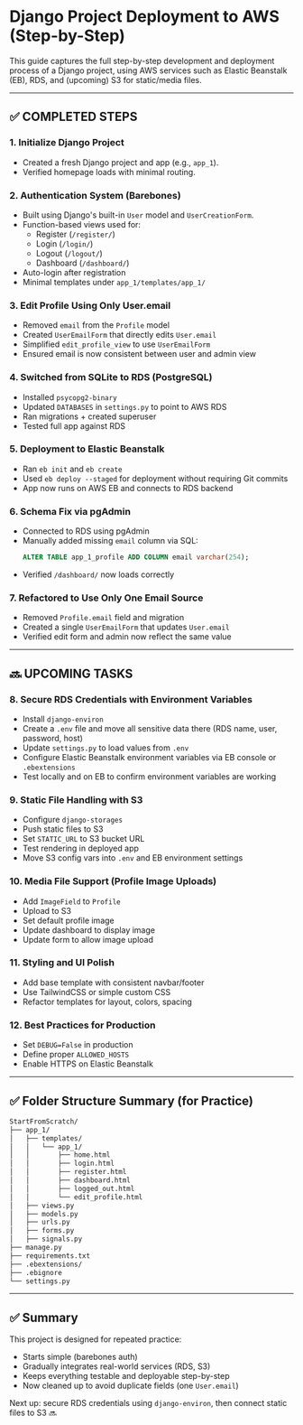 # Django Project Deployment to AWS (Step-by-Step)

This guide captures the full step-by-step development and deployment process of a Django project, using AWS services such as Elastic Beanstalk (EB), RDS, and (upcoming) S3 for static/media files.

---

## ✅ COMPLETED STEPS

### 1. **Initialize Django Project**
- Created a fresh Django project and app (e.g., `app_1`).
- Verified homepage loads with minimal routing.

### 2. **Authentication System (Barebones)**
- Built using Django's built-in `User` model and `UserCreationForm`.
- Function-based views used for:
  - Register (`/register/`)
  - Login (`/login/`)
  - Logout (`/logout/`)
  - Dashboard (`/dashboard/`)
- Auto-login after registration
- Minimal templates under `app_1/templates/app_1/`

### 3. **Edit Profile Using Only User.email**
- Removed `email` from the `Profile` model
- Created `UserEmailForm` that directly edits `User.email`
- Simplified `edit_profile_view` to use `UserEmailForm`
- Ensured email is now consistent between user and admin view

### 4. **Switched from SQLite to RDS (PostgreSQL)**
- Installed `psycopg2-binary`
- Updated `DATABASES` in `settings.py` to point to AWS RDS
- Ran migrations + created superuser
- Tested full app against RDS

### 5. **Deployment to Elastic Beanstalk**
- Ran `eb init` and `eb create`
- Used `eb deploy --staged` for deployment without requiring Git commits
- App now runs on AWS EB and connects to RDS backend

### 6. **Schema Fix via pgAdmin**
- Connected to RDS using pgAdmin
- Manually added missing `email` column via SQL:
  ```sql
  ALTER TABLE app_1_profile ADD COLUMN email varchar(254);
  ```
- Verified `/dashboard/` now loads correctly

### 7. **Refactored to Use Only One Email Source**
- Removed `Profile.email` field and migration
- Created a single `UserEmailForm` that updates `User.email`
- Verified edit form and admin now reflect the same value

---

## 🔜 UPCOMING TASKS

### 8. **Secure RDS Credentials with Environment Variables**
- Install `django-environ`
- Create a `.env` file and move all sensitive data there (RDS name, user, password, host)
- Update `settings.py` to load values from `.env`
- Configure Elastic Beanstalk environment variables via EB console or `.ebextensions`
- Test locally and on EB to confirm environment variables are working

### 9. **Static File Handling with S3**
- Configure `django-storages`
- Push static files to S3
- Set `STATIC_URL` to S3 bucket URL
- Test rendering in deployed app
- Move S3 config vars into `.env` and EB environment settings

### 10. **Media File Support (Profile Image Uploads)**
- Add `ImageField` to `Profile`
- Upload to S3
- Set default profile image
- Update dashboard to display image
- Update form to allow image upload

### 11. **Styling and UI Polish**
- Add base template with consistent navbar/footer
- Use TailwindCSS or simple custom CSS
- Refactor templates for layout, colors, spacing

### 12. **Best Practices for Production**
- Set `DEBUG=False` in production
- Define proper `ALLOWED_HOSTS`
- Enable HTTPS on Elastic Beanstalk

---

## ✅ Folder Structure Summary (for Practice)

```bash
StartFromScratch/
├── app_1/
│   ├── templates/
│   │   └── app_1/
│   │       ├── home.html
│   │       ├── login.html
│   │       ├── register.html
│   │       ├── dashboard.html
│   │       ├── logged_out.html
│   │       └── edit_profile.html
│   ├── views.py
│   ├── models.py
│   ├── urls.py
│   ├── forms.py
│   ├── signals.py
├── manage.py
├── requirements.txt
├── .ebextensions/
├── .ebignore
└── settings.py
```

---

## ✅ Summary
This project is designed for repeated practice:
- Starts simple (barebones auth)
- Gradually integrates real-world services (RDS, S3)
- Keeps everything testable and deployable step-by-step
- Now cleaned up to avoid duplicate fields (one `User.email`)

Next up: secure RDS credentials using `django-environ`, then connect static files to S3 🔜